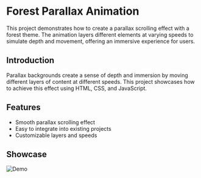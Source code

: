# Forest Parallax Animation
This project demonstrates how to create a parallax scrolling effect with a forest theme. The animation layers different elements at varying speeds to simulate depth and movement, offering an immersive experience for users.

## Introduction
Parallax backgrounds create a sense of depth and immersion by moving different layers of content at different speeds. This project showcases how to achieve this effect using HTML, CSS, and JavaScript.

## Features
- Smooth parallax scrolling effect
- Easy to integrate into existing projects
- Customizable layers and speeds

## Showcase
![Demo](https://cloud-bybtibk02-hack-club-bot.vercel.app/0parallax-img.png)
